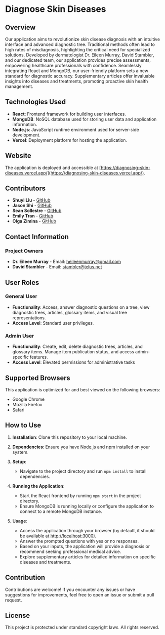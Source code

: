 # Diagnose Skin Diseases

## Overview

Our application aims to revolutionize skin disease diagnosis with an intuitive interface and advanced diagnostic tree. Traditional methods often lead to high rates of misdiagnosis, highlighting the critical need for specialized solutions. Developed by dermatologist Dr. Eileen Murray, David Stambler, and our dedicated team, our application provides precise assessments, empowering healthcare professionals with confidence. Seamlessly integrating React and MongoDB, our user-friendly platform sets a new standard for diagnostic accuracy. Supplementary articles offer invaluable insights into diseases and treatments, promoting proactive skin health management.

## Technologies Used

- **React**: Frontend framework for building user interfaces.
- **MongoDB**: NoSQL database used for storing user data and application information.
- **Node.js**: JavaScript runtime environment used for server-side development.
- **Vercel**: Deployment platform for hosting the application.

## Website

The application is deployed and accessible at [https://diagnosing-skin-diseases.vercel.app/](https://diagnosing-skin-diseases.vercel.app/).

## Contributors

- **Shuyi Liu** - [GitHub](maz-slo)
- **Jason Shi** - [GitHub](jaason-shi)
- **Sean Sollestre** - [GitHub](SSollestre)
- **Emily Tran** - [GitHub](Emildore)
- **Olga Zimina** - [GitHub](olgazim)

## Contact Information

### Project Owners

- **Dr. Eileen Murray** - Email: <heileenmurray@gmail.com>
- **David Stambler** - Email: <stambler@telus.net>

## User Roles

### General User

- **Functionality**: Access, answer diagnostic questions on a tree, view diagnostic trees, articles, glossary items, and visual tree representations.
- **Access Level**: Standard user privileges.

### Admin User

- **Functionality**: Create, edit, delete diagnostic trees, articles, and glossary items. Manage item publication status, and access admin-specific features.
- **Access Level**: Elevated permissions for administrative tasks

## Supported Browsers

This application is optimized for and best viewed on the following browsers:

- Google Chrome
- Mozilla Firefox
- Safari

## How to Use

1. **Installation**: Clone this repository to your local machine.

2. **Dependencies**: Ensure you have [Node.js](https://nodejs.org/) and [npm](https://www.npmjs.com/) installed on your system.

3. **Setup**:

   - Navigate to the project directory and run `npm install` to install dependencies.

4. **Running the Application**:

   - Start the React frontend by running `npm start` in the project directory.
   - Ensure MongoDB is running locally or configure the application to connect to a remote MongoDB instance.

5. **Usage**:
   - Access the application through your browser (by default, it should be available at <http://localhost:3000>).
   - Answer the prompted questions with yes or no responses.
   - Based on your inputs, the application will provide a diagnosis or recommend seeking professional medical advice.
   - Explore supplementary articles for detailed information on specific diseases and treatments.

## Contribution

Contributions are welcome! If you encounter any issues or have suggestions for improvements, feel free to open an issue or submit a pull request.

## License

This project is protected under standard copyright laws. All rights reserved.
